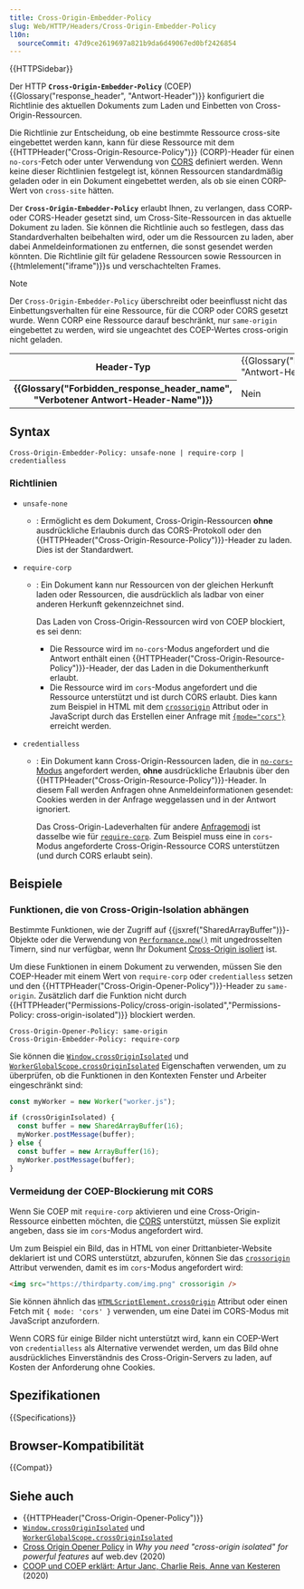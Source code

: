 ```yaml
---
title: Cross-Origin-Embedder-Policy
slug: Web/HTTP/Headers/Cross-Origin-Embedder-Policy
l10n:
  sourceCommit: 47d9ce2619697a821b9da6d49067ed0bf2426854
---
```


{{HTTPSidebar}}

Der HTTP **`Cross-Origin-Embedder-Policy`** (COEP) {{Glossary("response_header", "Antwort-Header")}} konfiguriert die Richtlinie des aktuellen Dokuments zum Laden und Einbetten von Cross-Origin-Ressourcen.

Die Richtlinie zur Entscheidung, ob eine bestimmte Ressource cross-site eingebettet werden kann, kann für diese Ressource mit dem {{HTTPHeader("Cross-Origin-Resource-Policy")}} (CORP)-Header für einen `no-cors`-Fetch oder unter Verwendung von [CORS](/de/docs/Web/HTTP/CORS) definiert werden.
Wenn keine dieser Richtlinien festgelegt ist, können Ressourcen standardmäßig geladen oder in ein Dokument eingebettet werden, als ob sie einen CORP-Wert von `cross-site` hätten.

Der **`Cross-Origin-Embedder-Policy`** erlaubt Ihnen, zu verlangen, dass CORP- oder CORS-Header gesetzt sind, um Cross-Site-Ressourcen in das aktuelle Dokument zu laden.
Sie können die Richtlinie auch so festlegen, dass das Standardverhalten beibehalten wird, oder um die Ressourcen zu laden, aber dabei Anmeldeinformationen zu entfernen, die sonst gesendet werden könnten.
Die Richtlinie gilt für geladene Ressourcen sowie Ressourcen in {{htmlelement("iframe")}}s und verschachtelten Frames.

> [!NOTE]
> Der `Cross-Origin-Embedder-Policy` überschreibt oder beeinflusst nicht das Einbettungsverhalten für eine Ressource, für die CORP oder CORS gesetzt wurde.
> Wenn CORP eine Ressource darauf beschränkt, nur `same-origin` eingebettet zu werden, wird sie ungeachtet des COEP-Wertes cross-origin nicht geladen.

<table class="properties">
  <tbody>
    <tr>
      <th scope="row">Header-Typ</th>
      <td>{{Glossary("Response_header", "Antwort-Header")}}</td>
    </tr>
    <tr>
      <th scope="row">{{Glossary("Forbidden_response_header_name", "Verbotener Antwort-Header-Name")}}</th>
      <td>Nein</td>
    </tr>
  </tbody>
</table>

## Syntax

```http
Cross-Origin-Embedder-Policy: unsafe-none | require-corp | credentialless
```

### Richtlinien

- `unsafe-none`
  - : Ermöglicht es dem Dokument, Cross-Origin-Ressourcen **ohne** ausdrückliche Erlaubnis durch das CORS-Protokoll oder den {{HTTPHeader("Cross-Origin-Resource-Policy")}}-Header zu laden.
    Dies ist der Standardwert.
- `require-corp`

  - : Ein Dokument kann nur Ressourcen von der gleichen Herkunft laden oder Ressourcen, die ausdrücklich als ladbar von einer anderen Herkunft gekennzeichnet sind.

    Das Laden von Cross-Origin-Ressourcen wird von COEP blockiert, es sei denn:

    - Die Ressource wird im `no-cors`-Modus angefordert und die Antwort enthält einen {{HTTPHeader("Cross-Origin-Resource-Policy")}}-Header, der das Laden in die Dokumentherkunft erlaubt.
    - Die Ressource wird im `cors`-Modus angefordert und die Ressource unterstützt und ist durch CORS erlaubt.
      Dies kann zum Beispiel in HTML mit dem [`crossorigin`](/de/docs/Web/HTML/Attributes/crossorigin) Attribut oder in JavaScript durch das Erstellen einer Anfrage mit [`{mode="cors"}`](/de/docs/Web/API/RequestInit#cors) erreicht werden.

- `credentialless`

  - : Ein Dokument kann Cross-Origin-Ressourcen laden, die in [`no-cors`-Modus](/de/docs/Web/API/Request/mode) angefordert werden, **ohne** ausdrückliche Erlaubnis über den {{HTTPHeader("Cross-Origin-Resource-Policy")}}-Header.
    In diesem Fall werden Anfragen ohne Anmeldeinformationen gesendet: Cookies werden in der Anfrage weggelassen und in der Antwort ignoriert.

    Das Cross-Origin-Ladeverhalten für andere [Anfragemodi](/de/docs/Web/API/Request/mode#cors) ist dasselbe wie für [`require-corp`](#require-corp).
    Zum Beispiel muss eine in `cors`-Modus angeforderte Cross-Origin-Ressource CORS unterstützen (und durch CORS erlaubt sein).

## Beispiele

### Funktionen, die von Cross-Origin-Isolation abhängen

Bestimmte Funktionen, wie der Zugriff auf {{jsxref("SharedArrayBuffer")}}-Objekte oder die Verwendung von [`Performance.now()`](/de/docs/Web/API/Performance/now) mit ungedrosselten Timern, sind nur verfügbar, wenn Ihr Dokument [Cross-Origin isoliert](/de/docs/Web/API/Window/crossOriginIsolated) ist.

Um diese Funktionen in einem Dokument zu verwenden, müssen Sie den COEP-Header mit einem Wert von `require-corp` oder `credentialless` setzen und den {{HTTPHeader("Cross-Origin-Opener-Policy")}}-Header zu `same-origin`.
Zusätzlich darf die Funktion nicht durch {{HTTPHeader("Permissions-Policy/cross-origin-isolated","Permissions-Policy: cross-origin-isolated")}} blockiert werden.

```http
Cross-Origin-Opener-Policy: same-origin
Cross-Origin-Embedder-Policy: require-corp
```

Sie können die [`Window.crossOriginIsolated`](/de/docs/Web/API/Window/crossOriginIsolated) und [`WorkerGlobalScope.crossOriginIsolated`](/de/docs/Web/API/WorkerGlobalScope/crossOriginIsolated) Eigenschaften verwenden, um zu überprüfen, ob die Funktionen in den Kontexten Fenster und Arbeiter eingeschränkt sind:

```js
const myWorker = new Worker("worker.js");

if (crossOriginIsolated) {
  const buffer = new SharedArrayBuffer(16);
  myWorker.postMessage(buffer);
} else {
  const buffer = new ArrayBuffer(16);
  myWorker.postMessage(buffer);
}
```

### Vermeidung der COEP-Blockierung mit CORS

Wenn Sie COEP mit `require-corp` aktivieren und eine Cross-Origin-Ressource einbetten möchten, die [CORS](/de/docs/Web/HTTP/CORS) unterstützt, müssen Sie explizit angeben, dass sie im `cors`-Modus angefordert wird.

Um zum Beispiel ein Bild, das in HTML von einer Drittanbieter-Website deklariert ist und CORS unterstützt, abzurufen, können Sie das [`crossorigin`](/de/docs/Web/HTML/Attributes/crossorigin) Attribut verwenden, damit es im `cors`-Modus angefordert wird:

```html
<img src="https://thirdparty.com/img.png" crossorigin />
```

Sie können ähnlich das [`HTMLScriptElement.crossOrigin`](/de/docs/Web/API/HTMLScriptElement/crossOrigin) Attribut oder einen Fetch mit `{ mode: 'cors' }` verwenden, um eine Datei im CORS-Modus mit JavaScript anzufordern.

Wenn CORS für einige Bilder nicht unterstützt wird, kann ein COEP-Wert von `credentialless` als Alternative verwendet werden, um das Bild ohne ausdrückliches Einverständnis des Cross-Origin-Servers zu laden, auf Kosten der Anforderung ohne Cookies.

## Spezifikationen

{{Specifications}}

## Browser-Kompatibilität

{{Compat}}

## Siehe auch

- {{HTTPHeader("Cross-Origin-Opener-Policy")}}
- [`Window.crossOriginIsolated`](/de/docs/Web/API/Window/crossOriginIsolated) und [`WorkerGlobalScope.crossOriginIsolated`](/de/docs/Web/API/WorkerGlobalScope/crossOriginIsolated)
- [Cross Origin Opener Policy](https://web.dev/articles/why-coop-coep#coep) in _Why you need "cross-origin isolated" for powerful features_ auf web.dev (2020)
- [COOP und COEP erklärt: Artur Janc, Charlie Reis, Anne van Kesteren](https://docs.google.com/document/d/1zDlfvfTJ_9e8Jdc8ehuV4zMEu9ySMCiTGMS9y0GU92k/edit?tab=t.0) (2020)
